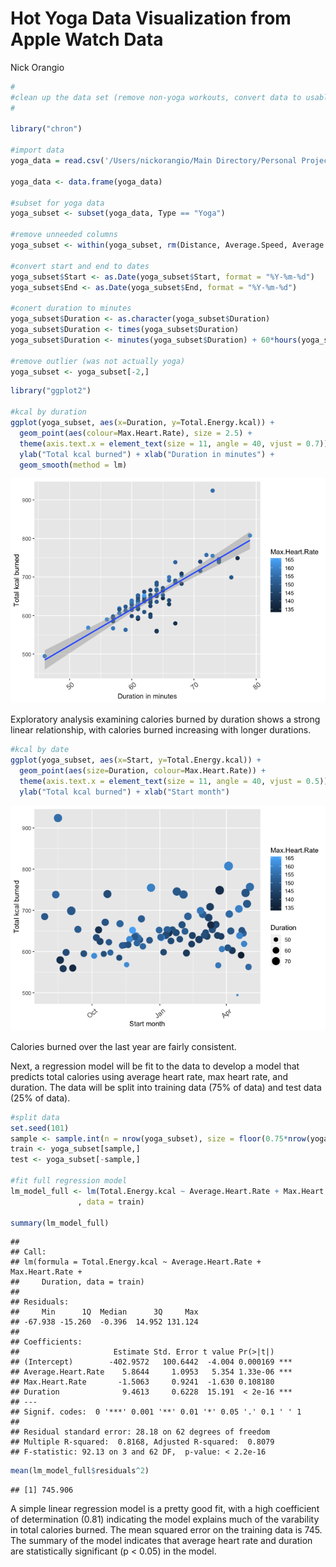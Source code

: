 Hot Yoga Data Visualization from Apple Watch Data
================
Nick Orangio

``` r
#
#clean up the data set (remove non-yoga workouts, convert data to usable formats)
#

library("chron")

#import data
yoga_data = read.csv('/Users/nickorangio/Main Directory/Personal Projects/R Data Viz/allWorkouts04-May-2019.csv', header = TRUE, stringsAsFactors = FALSE)

yoga_data <- data.frame(yoga_data)

#subset for yoga data
yoga_subset <- subset(yoga_data, Type == "Yoga")

#remove unneeded columns
yoga_subset <- within(yoga_subset, rm(Distance, Average.Speed, Average.Pace))

#convert start and end to dates
yoga_subset$Start <- as.Date(yoga_subset$Start, format = "%Y-%m-%d")
yoga_subset$End <- as.Date(yoga_subset$End, format = "%Y-%m-%d")

#conert duration to minutes
yoga_subset$Duration <- as.character(yoga_subset$Duration)
yoga_subset$Duration <- times(yoga_subset$Duration)
yoga_subset$Duration <- minutes(yoga_subset$Duration) + 60*hours(yoga_subset$Duration)

#remove outlier (was not actually yoga)
yoga_subset <- yoga_subset[-2,]
```

``` r
library("ggplot2")

#kcal by duration
ggplot(yoga_subset, aes(x=Duration, y=Total.Energy.kcal)) + 
  geom_point(aes(colour=Max.Heart.Rate), size = 2.5) +
  theme(axis.text.x = element_text(size = 11, angle = 40, vjust = 0.7)) +
  ylab("Total kcal burned") + xlab("Duration in minutes") +
  geom_smooth(method = lm)
```

![](Apple_Watch_Data_Viz_files/figure-markdown_github/yogaplot-1.png)

Exploratory analysis examining calories burned by duration shows a strong linear relationship, with calories burned increasing with longer durations.

``` r
#kcal by date
ggplot(yoga_subset, aes(x=Start, y=Total.Energy.kcal)) + 
  geom_point(aes(size=Duration, colour=Max.Heart.Rate)) +
  theme(axis.text.x = element_text(size = 11, angle = 40, vjust = 0.5)) +
  ylab("Total kcal burned") + xlab("Start month")
```

![](Apple_Watch_Data_Viz_files/figure-markdown_github/yogaplot2-1.png)

Calories burned over the last year are fairly consistent.

Next, a regression model will be fit to the data to develop a model that predicts total calories using average heart rate, max heart rate, and duration. The data will be split into training data (75% of data) and test data (25% of data).

``` r
#split data
set.seed(101)
sample <- sample.int(n = nrow(yoga_subset), size = floor(0.75*nrow(yoga_subset)), replace = FALSE)
train <- yoga_subset[sample,]
test <- yoga_subset[-sample,]

#fit full regression model
lm_model_full <- lm(Total.Energy.kcal ~ Average.Heart.Rate + Max.Heart.Rate + Duration
               , data = train)

summary(lm_model_full)
```

    ## 
    ## Call:
    ## lm(formula = Total.Energy.kcal ~ Average.Heart.Rate + Max.Heart.Rate + 
    ##     Duration, data = train)
    ## 
    ## Residuals:
    ##     Min      1Q  Median      3Q     Max 
    ## -67.938 -15.260  -0.396  14.952 131.124 
    ## 
    ## Coefficients:
    ##                     Estimate Std. Error t value Pr(>|t|)    
    ## (Intercept)        -402.9572   100.6442  -4.004 0.000169 ***
    ## Average.Heart.Rate    5.8644     1.0953   5.354 1.33e-06 ***
    ## Max.Heart.Rate       -1.5063     0.9241  -1.630 0.108180    
    ## Duration              9.4613     0.6228  15.191  < 2e-16 ***
    ## ---
    ## Signif. codes:  0 '***' 0.001 '**' 0.01 '*' 0.05 '.' 0.1 ' ' 1
    ## 
    ## Residual standard error: 28.18 on 62 degrees of freedom
    ## Multiple R-squared:  0.8168, Adjusted R-squared:  0.8079 
    ## F-statistic: 92.13 on 3 and 62 DF,  p-value: < 2.2e-16

``` r
mean(lm_model_full$residuals^2)
```

    ## [1] 745.906

A simple linear regression model is a pretty good fit, with a high coefficient of determination (0.81) indicating the model explains much of the varability in total calories burned. The mean squared error on the training data is 745. The summary of the model indicates that average heart rate and duration are statistically significant (p &lt; 0.05) in the model.
